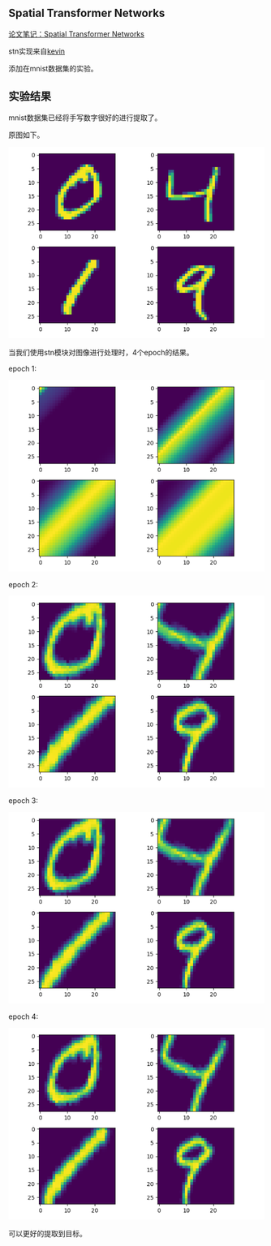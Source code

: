 ## Spatial Transformer Networks

[论文笔记：Spatial Transformer Networks](https://bywmm.github.io/2019/09/26/%E8%AE%BA%E6%96%87%E7%AC%94%E8%AE%B0%EF%BC%9ASpatial%20Transformer%20Networks/)

stn实现来自[kevin](https://github.com/kevinzakka/spatial-transformer-network)

添加在mnist数据集的实验。

## 实验结果

mnist数据集已经将手写数字很好的进行提取了。

原图如下。

<img src="img/results/x_image.png">

当我们使用stn模块对图像进行处理时，4个epoch的结果。

epoch 1:

<img src="img/results/stn_image1.png">

epoch 2:

<img src="img/results/stn_image2.png">

epoch 3:

<img src="img/results/stn_image3.png">

epoch 4:

<img src="img/results/stn_image4.png">


可以更好的提取到目标。
